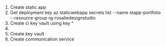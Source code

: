 1. Create static app
2. Get deployment key az staticwebapp secrets list --name stapp-portfolio --resource-group rg-rosaliedesignstudio
3. Create ci key vault using key ^
4. 
5. Create key vault
6. Create communication service